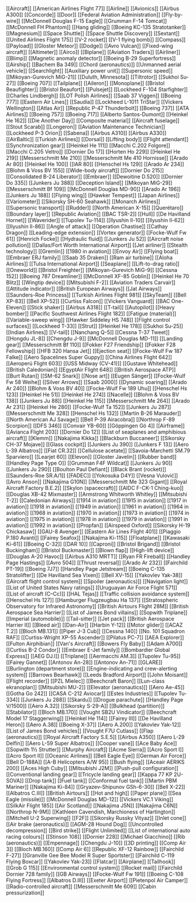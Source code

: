 [[Aircraft]]
[[American Airlines Flight 77]]
[[Airline]]
[[Avionics]]
[[Airbus A300]]
[[Concorde]]
[[Door]]
[[Federal Aviation Administration]]
[[Fly-by-wire]]
[[McDonnell Douglas F-15 Eagle]]
[[Grumman F-14 Tomcat]]
[[McDonnell FH Phantom]]
[[Hang gliding]]
[[Boeing KC-135 Stratotanker]]
[[Magnesium]]
[[Space Shuttle]]
[[Space Shuttle Discovery]]
[[Sextant]]
[[United Airlines Flight 175]]
[[V-2 rocket]]
[[V-1 flying bomb]]
[[Compass]]
[[Payload]]
[[Gloster Meteor]]
[[Dodge]]
[[Avro Vulcan]]
[[Fixed-wing aircraft]]
[[Altimeter]]
[[Airco]]
[[Biplane]]
[[Aviation Traders]]
[[Airliner]]
[[Blimp]]
[[Magnetic anomaly detector]]
[[Boeing B-29 Superfortress]]
[[Airship]]
[[Bachem Ba 349]]
[[Chord (aeronautics)]]
[[Unmanned aerial vehicle]]
[[Searchlight]]
[[Auxiliary power unit]]
[[Supersonic speed]]
[[Mikoyan-Gurevich MiG-21]]
[[Duluth, Minnesota]]
[[Tiltrotor]]
[[Sukhoi Su-27]]
[[Boeing 707]]
[[Tailplane]]
[[Aileron]]
[[Monoplane]]
[[Bristol Beaufighter]]
[[Bristol Beaufort]]
[[Pulsejet]]
[[Lockheed F-104 Starfighter]]
[[Charles Lindbergh]]
[[LOT Polish Airlines]]
[[Saab 37 Viggen]]
[[Boeing 777]]
[[Eastern Air Lines]]
[[Saudia]]
[[Lockheed L-1011 TriStar]]
[[Vickers Wellington]]
[[Atlas Air]]
[[Republic P-47 Thunderbolt]]
[[Boeing 737]]
[[ATA Airlines]]
[[Boeing 757]]
[[Boeing 717]]
[[Alberto Santos-Dumont]]
[[Heinkel He 162]]
[[Die Another Day]]
[[Composite material]]
[[Aircraft fuselage]]
[[Stout Scarab]]
[[Longeron]]
[[Aviation Maintenance Technician]]
[[Lockheed P-3 Orion]]
[[Sabena]]
[[Airbus A310]]
[[Airbus A330]]
[[AirBaltic]]
[[Turkish Airlines]]
[[Dorsal]]
[[Lifting body]]
[[Flight attendant]]
[[Synchronization gear]]
[[Heinkel He 111]]
[[Macchi C.202 Folgore]]
[[Macchi C.205 Veltro]]
[[Dornier Do 17]]
[[Horten Ho 229]]
[[Heinkel He 219]]
[[Messerschmitt Me 210]]
[[Messerschmitt Me 410 Hornisse]]
[[Arado Ar 80]]
[[Heinkel He 100]]
[[IAR 80]]
[[Henschel Hs 129]]
[[Arado Ar 234]]
[[Blohm & Voss BV 155]]
[[Wide-body aircraft]]
[[Dornier Do 215]]
[[Consolidated B-24 Liberator]]
[[Embraer]]
[[Dewoitine D.520]]
[[Dornier Do 335]]
[[Junkers Ju 388]]
[[Deception Island]]
[[Mikoyan MiG-29]]
[[Messerschmitt Bf 109]]
[[McDonnell Douglas MD-90]]
[[Arado Ar 196]]
[[Junkers Ju 188]]
[[Flying wing]]
[[Hawker Tempest]]
[[Japan Airlines]]
[[Variometer]]
[[Sikorsky SH-60 Seahawk]]
[[Monarch Airlines]]
[[Supersonic transport]]
[[Rudder]]
[[North American X-15]]
[[Querétaro]]
[[Boundary layer]]
[[Republic Aviation]]
[[BAC TSR-2]]
[[Hull]]
[[De Havilland Hornet]]
[[Waverider]]
[[Tupolev Tu-114]]
[[Ilyushin Il-10]]
[[Ilyushin Il-62]]
[[Ilyushin Il-86]]
[[Angle of attack]]
[[Operation Chastise]]
[[Cathay Dragon]]
[[Leading-edge extension]]
[[Vortex generator]]
[[Focke-Wulf Fw 61]]
[[Henrich Focke]]
[[Hydraulic fluid]]
[[Junkers Ju 52]]
[[Aircraft noise pollution]]
[[Dallas/Fort Worth International Airport]]
[[Jet airliner]]
[[Stealth technology]]
[[Gremlin]]
[[1980 in aviation]]
[[Envoy Air]]
[[Flying boat]]
[[Embraer ERJ family]]
[[Saab 35 Draken]]
[[Ram air turbine]]
[[Aloha Airlines]]
[[Tulsa International Airport]]
[[Seaplane]]
[[Lift-to-drag ratio]]
[[Oneworld]]
[[Bristol Freighter]]
[[Mikoyan-Gurevich MiG-9]]
[[Cessna 152]]
[[Boeing 787 Dreamliner]]
[[McDonnell XF-85 Goblin]]
[[Heinkel He 70 Blitz]]
[[Wingtip device]]
[[Mitsubishi F-2]]
[[Aviation Traders Carvair]]
[[Attitude indicator]]
[[British European Airways]]
[[Jat Airways]]
[[Saunders-Roe Princess]]
[[Turkish Airlines Flight 981]]
[[SkyTeam]]
[[Bell XP-83]]
[[Bell XP-52]]
[[Curtiss Falcon]]
[[Vickers Vanguard]]
[[BAC One-Eleven]]
[[Stick shaker]]
[[Airbus A318]]
[[T-tail]]
[[Autopilot]]
[[Heavy bomber]]
[[Pacific Southwest Airlines Flight 182]]
[[Fatigue (material)]]
[[Variable-sweep wing]]
[[Hawker Siddeley HS 748]]
[[Flight control surfaces]]
[[Lockheed T-33]]
[[Strut]]
[[Heinkel He 178]]
[[Sukhoi Su-25]]
[[Indian Airlines]]
[[V-tail]]
[[Nanchang Q-5]]
[[Cessna T-37 Tweet]]
[[Hongdu JL-8]]
[[Chengdu J-9]]
[[McDonnell Douglas MD-11]]
[[Landing gear]]
[[Messerschmitt Bf 110]]
[[Fokker F27 Friendship]]
[[Fokker F28 Fellowship]]
[[HFB 320 Hansa Jet]]
[[Ejection seat]]
[[Focke-Wulf Fw 187 Falke]]
[[Aero Spacelines Super Guppy]]
[[China Airlines Flight 642]]
[[Aeroperú Flight 603]]
[[USS Midway (CV-41)]]
[[Gustave Whitehead]]
[[British Caledonian]]
[[EgyptAir Flight 648]]
[[British Aerospace ATP]]
[[Burt Rutan]]
[[SM-62 Snark]]
[[Nose art]]
[[Eugen Sänger]]
[[Focke-Wulf Fw 58 Weihe]]
[[Silver Arrows]]
[[Saab 2000]]
[[Dynamic soaring]]
[[Arado Ar 240]]
[[Blohm & Voss BV 40]]
[[Focke-Wulf Fw 189 Uhu]]
[[Henschel Hs 123]]
[[Heinkel He 51]]
[[Heinkel He 274]]
[[Nacelle]]
[[Blohm & Voss BV 138]]
[[Junkers Ju 88]]
[[Heinkel He 115]]
[[Messerschmitt Me 264]]
[[Arado Ar 231]]
[[Heinkel He 280]]
[[Focke-Wulf Ta 152]]
[[Junkers Ju 287]]
[[Messerschmitt Me 328]]
[[Henschel Hs 132]]
[[Martin B-26 Marauder]]
[[North American AJ Savage]]
[[Bell P-39 Airacobra]]
[[Northrop F-89 Scorpion]]
[[DFS 346]]
[[Convair YB-60]]
[[Göppingen Gö 4]]
[[Airframe]]
[[Avianca Flight 203]]
[[Dornier Do 12]]
[[List of seaplanes and amphibious aircraft]]
[[Klemm]]
[[Nakajima Kikka]]
[[Blackburn Buccaneer]]
[[Sikorsky CH-37 Mojave]]
[[Glass cockpit]]
[[Junkers Ju 390]]
[[Junkers F 13]]
[[Aero L-39 Albatros]]
[[Fiat CR.32]]
[[Cellulose acetate]]
[[Savoia-Marchetti SM.79 Sparviero]]
[[Learjet 60]]
[[Elevon]]
[[Gloster Javelin]]
[[Rubber band]]
[[Handley Page Type O]]
[[Grumman F4F Wildcat]]
[[Junkers Ju 90]]
[[Junkers Ju 290]]
[[Boulton Paul Defiant]]
[[Black Brant (rocket)]]
[[Saunders-Roe SR.A/1]]
[[FADEC]]
[[Yokosuka D4Y]]
[[Vesna Vulović]]
[[Avro Anson]]
[[Nakajima G10N]]
[[Messerschmitt Me 323 Gigant]]
[[Royal Aircraft Factory B.E.2]]
[[Skylon (spacecraft)]]
[[AIDC F-CK-1 Ching-kuo]]
[[Douglas XB-42 Mixmaster]]
[[Armstrong Whitworth Whitley]]
[[Mitsubishi T-2]]
[[Caledonian Airways]]
[[1914 in aviation]]
[[1915 in aviation]]
[[1917 in aviation]]
[[1918 in aviation]]
[[1949 in aviation]]
[[1961 in aviation]]
[[1964 in aviation]]
[[1968 in aviation]]
[[1970 in aviation]]
[[1973 in aviation]]
[[1974 in aviation]]
[[1975 in aviation]]
[[1978 in aviation]]
[[1979 in aviation]]
[[1991 in aviation]]
[[1992 in aviation]]
[[Propfan]]
[[Airspeed Oxford]]
[[Sikorsky H-19 Chickasaw]]
[[GAU-8 Avenger]]
[[Eastern Air Lines Flight 401]]
[[Piaggio P.180 Avanti]]
[[Fairey Seafox]]
[[Nakajima Ki-115]]
[[Floatplane]]
[[Kawasaki Ki-61]]
[[Boeing C-32]]
[[DAR 10]]
[[Caproni]]
[[Bristol Brigand]]
[[Bristol Buckingham]]
[[Bristol Buckmaster]]
[[Blown flap]]
[[High-lift device]]
[[Douglas A-20 Havoc]]
[[Airbus A310 MRTT]]
[[Ryan FR Fireball]]
[[Handley Page Hastings]]
[[Avro 504]]
[[Thrust reversal]]
[[Arado Ar 232]]
[[Fairchild PT-19]]
[[Boeing 7J7]]
[[Handley Page Jetstream]]
[[Boeing C-135 Stratolifter]]
[[De Havilland Sea Vixen]]
[[Bell XV-15]]
[[Yakovlev Yak-38]]
[[Aircraft flight control system]]
[[Spoiler (aeronautics)]]
[[Navigation light]]
[[List of United States Navy ratings]]
[[Uruguayan Air Force Flight 571]]
[[List of aircraft (C–Cc)]]
[[HAL Tejas]]
[[Traffic collision avoidance system]]
[[Henschel Hs 127]]
[[Hamburger Flugzeugbau Ha 137]]
[[Stratospheric Observatory for Infrared Astronomy]]
[[British Airtours Flight 28M]]
[[British Aerospace Sea Harrier]]
[[List of James Bond villains]]
[[Sopwith Triplane]]
[[Imperial (automobile)]]
[[Tail-sitter]]
[[Jet pack]]
[[British Aerospace Harrier II]]
[[Bleed air]]
[[Dan-Air]]
[[Harbin Y-12]]
[[Motor glider]]
[[ACAZ T.2]]
[[Bloch MB.131]]
[[Piper J-3 Cub]]
[[Cessna 140]]
[[No. 101 Squadron RAF]]
[[Curtiss-Wright XP-55 Ascender]]
[[Pilatus PC-7]]
[[AEA Explorer]]
[[Fulton Airphibian]]
[[Van's Aircraft]]
[[Bowers Fly Baby]]
[[Adam A700]]
[[Curtiss B-2 Condor]]
[[Embraer E-Jet family]]
[[Bombardier Global Express]]
[[AEG DJ.I]]
[[Triplane]]
[[Aermacchi AM.3]]
[[Tupolev Tu-95]]
[[Fairey Gannet]]
[[Antonov An-28]]
[[Antonov An-71]]
[[GLARE]]
[[Burlington (department store)]]
[[Engine-indicating and crew-alerting system]]
[[Barrows Bearhawk]]
[[Leeds Bradford Airport]]
[[John Moisant]]
[[Flight recorder]]
[[PZL Mielec]]
[[Beechcraft Baron]]
[[Lun-class ekranoplan]]
[[Mitsubishi MU-2]]
[[Elevator (aeronautics)]]
[[Aero Ae-45]]
[[Gotha Go 242]]
[[CASA C-212 Aviocar]]
[[Estes Industries]]
[[Tupolev Tu-334]]
[[Junkers Ju 288]]
[[Skardu]]
[[Drogue parachute]]
[[Handley Page V/1500]]
[[Aero A.32]]
[[Sikorsky S-29-A]]
[[Bulkhead (partition)]]
[[Stabilator]]
[[Bloch MB.170]]
[[Vought SB2U Vindicator]]
[[Beechcraft Model 17 Staggerwing]]
[[Heinkel He 114]]
[[Fairey III]]
[[De Havilland Heron]]
[[Aero A.38]]
[[Boeing X-37]]
[[Aero A.200]]
[[Yakovlev Yak-12]]
[[List of James Bond vehicles]]
[[Vought F7U Cutlass]]
[[Flap (aeronautics)]]
[[Royal Aircraft Factory S.E.5]]
[[Airbus A350]]
[[Aero L-29 Delfín]]
[[Aero L-59 Super Albatros]]
[[Cooper vane]]
[[Ace Baby Ace]]
[[Sopwith 1½ Strutter]]
[[Murphy Aircraft]]
[[Acme Sierra]]
[[Acro Sport I]]
[[Acro Sport II]]
[[Oceanic Airlines]]
[[Bell Eagle Eye]]
[[German Air Force]]
[[Bell D-188A]]
[[A-B Helicopters A/W 95]]
[[Bush flying]]
[[Aceair AERIKS 200]]
[[Aces High Cuby]]
[[Mitsubishi J2M]]
[[Push-pull configuration]]
[[Conventional landing gear]]
[[Tricycle landing gear]]
[[Kappa 77 KP 2U-SOVA]]
[[Drop tank]]
[[Fuel tank]]
[[Conformal fuel tank]]
[[Martin PBM Mariner]]
[[Nakajima Ki-84]]
[[Gryazev-Shipunov GSh-6-30]]
[[Bell X-22]]
[[Albatros C.III]]
[[British Airtours]]
[[Hot and high]]
[[Paper plane]]
[[Sea Eagle (missile)]]
[[McDonnell Douglas MD-12]]
[[Vickers VC.1 Viking]]
[[SilkAir Flight 185]]
[[Air Scotland]]
[[Nakajima J5N]]
[[Nakajima C6N]]
[[Northrop N-9M]]
[[Kathleen Cavendish, Marchioness of Hartington]]
[[Mitchell U-2 Superwing]]
[[F2F]]
[[Sikorsky Russky Vityaz]]
[[Inlet cone]]
[[Air brake (aeronautics)]]
[[AGM-28 Hound Dog]]
[[Uncontrolled decompression]]
[[Bird strike]]
[[Flight Unlimited]]
[[List of international auto racing colours]]
[[Stinson 108]]
[[Dornier 228]]
[[Michael Giacchino]]
[[Rib (aeronautics)]]
[[Empennage]]
[[Chengdu J-10]]
[[3D printing]]
[[Comp Air 3]]
[[Bloch MB.160]]
[[Comp Air 6]]
[[Republic XF-12 Rainbow]]
[[Fairchild F-27]]
[[Granville Gee Bee Model R Super Sportster]]
[[Fairchild C-119 Flying Boxcar]]
[[Yakovlev Yak-23]]
[[Flatcar]]
[[Airplane]]
[[Tailhook]]
[[Grob G 115]]
[[Environmental control system]]
[[Rocket mail]]
[[Fairchild Dornier 728 family]]
[[GB Airways]]
[[Focke-Wulf Fw 191]]
[[Boeing C-108 Flying Fortress]]
[[Albatros D.III]]
[[Exeter Airport]]
[[Pietenpol Air Camper]]
[[Radio-controlled aircraft]]
[[Messerschmitt Me 609]]
[[Cabin pressurization]]
